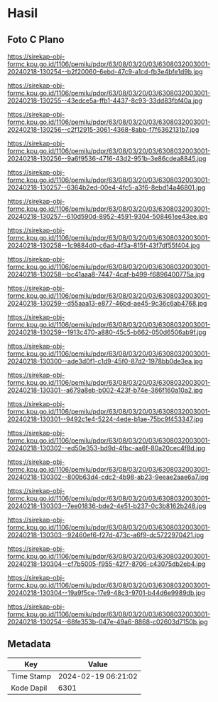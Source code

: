 # Hasil

## Foto C Plano

https://sirekap-obj-formc.kpu.go.id/1106/pemilu/pdpr/63/08/03/20/03/6308032003001-20240218-130254--b2f20060-6ebd-47c9-a1cd-fb3e4bfe1d9b.jpg

https://sirekap-obj-formc.kpu.go.id/1106/pemilu/pdpr/63/08/03/20/03/6308032003001-20240218-130255--43edce5a-ffb1-4437-8c93-33dd83fbf40a.jpg

https://sirekap-obj-formc.kpu.go.id/1106/pemilu/pdpr/63/08/03/20/03/6308032003001-20240218-130256--c2f12915-3061-4368-8abb-f7f6362131b7.jpg

https://sirekap-obj-formc.kpu.go.id/1106/pemilu/pdpr/63/08/03/20/03/6308032003001-20240218-130256--9a6f9536-4716-43d2-951b-3e86cdea8845.jpg

https://sirekap-obj-formc.kpu.go.id/1106/pemilu/pdpr/63/08/03/20/03/6308032003001-20240218-130257--6364b2ed-00e4-4fc5-a3f6-8ebd14a46801.jpg

https://sirekap-obj-formc.kpu.go.id/1106/pemilu/pdpr/63/08/03/20/03/6308032003001-20240218-130257--610d590d-8952-4591-9304-508461ee43ee.jpg

https://sirekap-obj-formc.kpu.go.id/1106/pemilu/pdpr/63/08/03/20/03/6308032003001-20240218-130258--1c9884d0-c6ad-4f3a-815f-43f7df55f404.jpg

https://sirekap-obj-formc.kpu.go.id/1106/pemilu/pdpr/63/08/03/20/03/6308032003001-20240218-130258--bc41aaa8-7447-4caf-b499-f6896400775a.jpg

https://sirekap-obj-formc.kpu.go.id/1106/pemilu/pdpr/63/08/03/20/03/6308032003001-20240218-130259--d55aaa13-e877-46bd-ae45-9c36c6ab4768.jpg

https://sirekap-obj-formc.kpu.go.id/1106/pemilu/pdpr/63/08/03/20/03/6308032003001-20240218-130259--1913c470-a880-45c5-b662-050d6506ab9f.jpg

https://sirekap-obj-formc.kpu.go.id/1106/pemilu/pdpr/63/08/03/20/03/6308032003001-20240218-130300--ade3d0f1-c1d9-45f0-87d2-1978bb0de3ea.jpg

https://sirekap-obj-formc.kpu.go.id/1106/pemilu/pdpr/63/08/03/20/03/6308032003001-20240218-130301--a679a8eb-b002-423f-b74e-366f160a10a2.jpg

https://sirekap-obj-formc.kpu.go.id/1106/pemilu/pdpr/63/08/03/20/03/6308032003001-20240218-130301--9492c1e4-5224-4ede-b1ae-75bc9f453347.jpg

https://sirekap-obj-formc.kpu.go.id/1106/pemilu/pdpr/63/08/03/20/03/6308032003001-20240218-130302--ed50e353-bd9d-4fbc-aa6f-80a20cec4f8d.jpg

https://sirekap-obj-formc.kpu.go.id/1106/pemilu/pdpr/63/08/03/20/03/6308032003001-20240218-130302--800b63d4-cdc2-4b98-ab23-9eeae2aae6a7.jpg

https://sirekap-obj-formc.kpu.go.id/1106/pemilu/pdpr/63/08/03/20/03/6308032003001-20240218-130303--7ee01836-bde2-4e51-b237-0c3b8162b248.jpg

https://sirekap-obj-formc.kpu.go.id/1106/pemilu/pdpr/63/08/03/20/03/6308032003001-20240218-130303--92460ef6-f27d-473c-a6f9-dc5722970421.jpg

https://sirekap-obj-formc.kpu.go.id/1106/pemilu/pdpr/63/08/03/20/03/6308032003001-20240218-130304--cf7b5005-f955-42f7-8706-c43075db2eb4.jpg

https://sirekap-obj-formc.kpu.go.id/1106/pemilu/pdpr/63/08/03/20/03/6308032003001-20240218-130304--19a9f5ce-17e9-48c3-9701-b44d6e9989db.jpg

https://sirekap-obj-formc.kpu.go.id/1106/pemilu/pdpr/63/08/03/20/03/6308032003001-20240218-130254--68fe353b-047e-49a6-8868-c02603d7150b.jpg


## Metadata

| Key        | Value               |
| ---------- | ------------------- |
| Time Stamp | 2024-02-19 06:21:02 |
| Kode Dapil | 6301                |



